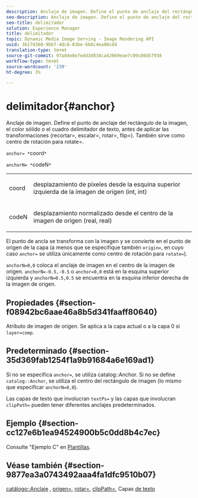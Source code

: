 ```yaml
---
description: Anclaje de imagen. Define el punto de anclaje del rectángulo de la imagen, el color sólido o el cuadro delimitador de texto, antes de aplicar las transformaciones (recortar=, escalar=, rotar=, flip=). También sirve como centro de rotación para rotate=.
seo-description: Anclaje de imagen. Define el punto de anclaje del rectángulo de la imagen, el color sólido o el cuadro delimitador de texto, antes de aplicar las transformaciones (recortar=, escalar=, rotar=, flip=). También sirve como centro de rotación para rotate=.
seo-title: delimitador
solution: Experience Manager
title: delimitador
topic: Dynamic Media Image Serving - Image Rendering API
uuid: 3b174360-9bb7-4dc8-83be-6b8c4ea88cd4
translation-type: tm+mt
source-git-commit: 97a84e8e7edd3d834ca42069eae7c09c00d57938
workflow-type: tm+mt
source-wordcount: '239'
ht-degree: 3%

---
```



# delimitador{#anchor}

Anclaje de imagen. Define el punto de anclaje del rectángulo de la imagen, el color sólido o el cuadro delimitador de texto, antes de aplicar las transformaciones (recortar=, escalar=, rotar=, flip=). También sirve como centro de rotación para rotate=.

`anchor= *`coord`*`

`anchorN= *`codeN`*`

<table id="simpletable_3ED1CD0BF473439FA1132FC84B4452A8"> 
 <tr class="strow"> 
  <td class="stentry"> <p><span class="codeph"> <span class="varname"> coord</span> </span> </p> </td> 
  <td class="stentry"> <p>desplazamiento de píxeles desde la esquina superior izquierda de la imagen de origen (int, int) </p></td> 
 </tr> 
 <tr class="strow"> 
  <td class="stentry"> <p><span class="codeph"> <span class="varname"> codeN</span> </span> </p> </td> 
  <td class="stentry"> <p>desplazamiento normalizado desde el centro de la imagen de origen (real, real) </p></td> 
 </tr> 
</table>

El punto de ancla se transforma con la imagen y se convierte en el punto de origen de la capa (a menos que se especifique también `origin=`, en cuyo caso `anchor=` se utiliza únicamente como centro de rotación para `rotate=`).

`anchorN=0,0` coloca el anclaje de imagen en el centro de la imagen de origen. `anchorN=-0.5,-0.5` o  `anchor=0,0` está en la esquina superior izquierda y  `anchorN=0.5,0.5` se encuentra en la esquina inferior derecha de la imagen de origen.

## Propiedades {#section-f08942bc6aae46a8b5d341faaff80640}

Atributo de imagen de origen. Se aplica a la capa actual o a la capa 0 si `layer=comp`.

## Predeterminado {#section-35d369fab1254f1a9b91684a6e169ad1}

Si no se especifica `anchor=`, se utiliza catalog::Anchor. Si no se define `catalog::Anchor`, se utiliza el centro del rectángulo de imagen (lo mismo que especificar `anchorN=0,0`).

Las capas de texto que involucran `textPs=` y las capas que involucran `clipPath=` pueden tener diferentes anclajes predeterminados.

## Ejemplo {#section-cc127e6b1ea94524900b5c0dd8b4c7ec}

Consulte &quot;Ejemplo C&quot; en [Plantillas](../../../../../is-api/http-ref/image-serving-api-ref/c-http-protocol-reference/c-templates/c-templates.md#concept-3cd2d2adae0e41b2979b9640244d4d3e).

## Véase también {#section-9877ea3a0743492aaa4fa1dfc9510b07}

[catálogo::Anclaje](/help/aem-is-ir-api/is-api/image-catalog/image-serving-api-ref/c-image-catalog-reference/c-image-svg-data-reference/c-image-data-reference/r-anchor-cat.md) ,  [origen=](../../../../../is-api/http-ref/image-serving-api-ref/c-http-protocol-reference/c-command-reference/r-origin.md#reference-e11c7ac06e2240cc884c3fec98f05138),  [rotar=](../../../../../is-api/http-ref/image-serving-api-ref/c-http-protocol-reference/c-command-reference/r-rotate.md#reference-12abb086635546ec9ec2e1a793dc1096),  [clipPath=](../../../../../is-api/http-ref/image-serving-api-ref/c-http-protocol-reference/c-command-reference/r-clippath.md#reference-8139b1b52dc54749b51b109521ddf83d), Capas  [de texto](../../../../../is-api/http-ref/image-serving-api-ref/c-http-protocol-reference/c-text-formatting/r-text-layers.md#reference-47e78cfb18134db5ab09e17af14a6a8f)
